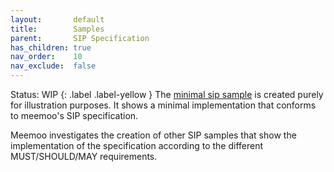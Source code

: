 ```yaml
---
layout:       default
title:        Samples
parent:       SIP Specification
has_children: true
nav_order:    10
nav_exclude:  false
---
```

Status: WIP
{: .label .label-yellow }
The [minimal sip sample](https://github.com/viaacode/documentation/tree/master/assets/sip_samples/cbee2999-1db5-4a69-9260-f216dee75623) is created purely for illustration purposes.
It shows a minimal implementation that conforms to meemoo's SIP specification.

Meemoo investigates the creation of other SIP samples that show the implementation of the specification according to the different MUST/SHOULD/MAY requirements.
